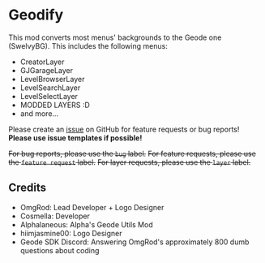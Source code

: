# Geodify

This mod converts most menus' backgrounds to the Geode one (SwelvyBG). This includes the following menus:
- CreatorLayer
- GJGarageLayer
- LevelBrowserLayer
- LevelSearchLayer
- LevelSelectLayer
- MODDED LAYERS :D
- and more...

Please create an [issue](https://github.com/OmgRod/Geodify/issues) on GitHub for feature requests or bug reports!
**Please use issue templates if possible!**

~~For bug reports, please use the `bug` label.~~
~~For feature requests, please use the `feature request` label.~~
~~For layer requests, please use the `layer` label.~~

## Credits

- OmgRod: Lead Developer + Logo Designer
- Cosmella: Developer
- Alphalaneous: Alpha's Geode Utils Mod
- hiimjasmine00: Logo Designer
- Geode SDK Discord: Answering OmgRod's approximately 800 dumb questions about coding